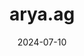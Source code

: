 ---  
layout: startup_page  
title: "arya.ag"  
id: "arya.ag"  
permalink: "/aryaagarya.ag07102024/"  
website: "https://www.arya.ag/"  
funding_round: "Pre-Series D"  
funding_amount: "$29M"  
investors: "Blue Earth Capital, Asia Impact, Quona Capital"  
about: "arya.ag is a grain commerce platform connecting farmers and their organizations with buyers. It offers farmgate-level storage, financing, and transparent commerce, aiming to improve farm productivity and reduce waste while increasing trust and efficiency in the Indian agricultural market. The platform currently serves over 60% of Indian districts."  
markets: "Agriculture, Agritech, Fintech, AgriBusiness, Agri Supply Chain, Agri Knowledge Services, Financing, and Post Harvest Services"  
hq: "Noida, Uttar Pradesh, India"  
founded_year: ""  
linkedin: "https://in.linkedin.com/company/aryadotag"  
twitter: ""  
instagram: ""  
facebook: ""  
crunchbase: "https://www.crunchbase.com/organization/arya-collateral?utm_source=linkedin&utm_medium=referral&utm_campaign=linkedin_companies&utm_content=profile_cta_anon&trk=funding_crunchbase"  
pitchbook: ""  

date_display: "10-Jul-2024"  
date: "2024-07-10"

# SEO Optimization  
meta_title: "arya.ag - Pre-Series D Funding ($29M)"  
meta_description: "arya.ag, arya.ag is a grain commerce platform connecting farmers and their organizations with buyers. It offers farmgate-level storage, financing, and transpar..."  
meta_keywords: "arya.ag, Agriculture, Agritech, Fintech, AgriBusiness, Agri Supply Chain, Agri Knowledge Services, Financing, and Post Harvest Services, Pre-Series D funding"  
canonical_url: "https://startup.projectstartups.com/aryaagarya.ag07102024/"  
---
